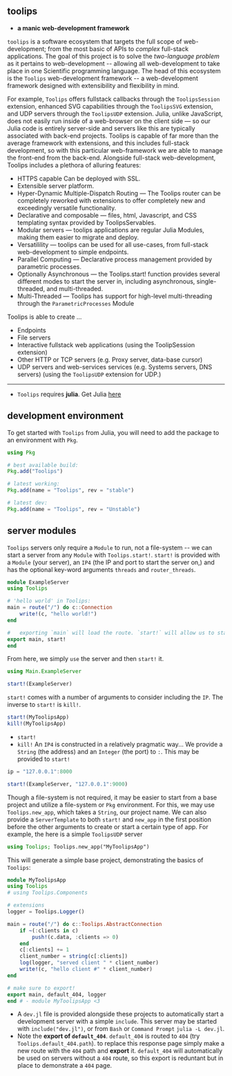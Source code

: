 ## toolips
- **a manic web-development framework**

`toolips` is a software ecosystem that targets the full scope of web-development; from the most basic of APIs to *complex* full-stack applications. The goal of this project is to solve the *two-language problem* as it pertains to web-development -- allowing all web-development to take place in one Scientific programming language. The head of this ecosystem is the `Toolips` 
web-development framework -- a web-development framework designed with extensibility and flexibility in mind. 

For example, `Toolips` offers fullstack callbacks through the `ToolipsSession` extension, enhanced SVG capabilities through the `ToolipsSVG` extension, and UDP servers through the `ToolipsUDP` extension.
Julia, unlike JavaScript, does not easily run inside of a web-browser on the client side — so our Julia code is entirely server-side and servers like this are typically associated with back-end projects. 
Toolips is capable of far more than the average framework with extensions, and this includes full-stack development, so with this particular web-framework we are able to manage the front-end from the back-end.
Alongside full-stack web-development, Toolips includes a plethora of alluring features:
- HTTPS capable Can be deployed with SSL.
- Extensible server platform.
- Hyper-Dynamic Multiple-Dispatch Routing — The Toolips router can be completely reworked with extensions to offer completely new and exceedingly versatile functionality.
- Declarative and composable — files, html, Javascript, and CSS templating syntax provided by ToolipsServables.
- Modular servers — toolips applications are regular Julia Modules, making them easier to migrate and deploy.
- Versatilility — toolips can be used for all use-cases, from full-stack web-development to simple endpoints.
- Parallel Computing — Declarative process management provided by parametric processes.
- Optionally Asynchronous — the Toolips.start! function provides several different modes to start the server in, including asynchronous, single-threaded, and multi-threaded.
- Multi-Threaded — Toolips has support for high-level multi-threading through the `ParametricProcesses` Module

Toolips is able to create …

- Endpoints
- File servers
- Interactive fullstack web applications (using the ToolipSession extension)
- Other HTTP or TCP servers (e.g. Proxy server, data-base cursor)
- UDP servers and web-services services (e.g. Systems servers, DNS servers) (using the `ToolipsUDP` extension for UDP.)
---
- `Toolips` requires **julia**. Get Julia [here](https://julialang.org/)
## development environment
To get started with `Toolips` from Julia, you will need to add the package to an environment with `Pkg`.
```julia
using Pkg

# best available build:
Pkg.add("Toolips")

# latest working:
Pkg.add(name = "Toolips", rev = "stable")

# latest dev:
Pkg.add(name = "Toolips", rev = "Unstable")
```
## server modules
`Toolips` servers only require a `Module` to run, not a file-system -- we can start a server from any `Module` with `Toolips.start!`. 
`start!` is provided with a `Module` (your server), an `IP4` (the IP and port to start the server on,) and has the optional key-word arguments `threads` and `router_threads`.
```julia
module ExampleServer
using Toolips

# 'hello world' in Toolips:
main = route("/") do c::Connection
    write!(c, "hello world!")
end

#   exporting `main` will load the route. `start!` will allow us to start the server.
export main, start!
end
```
From here, we simply `use` the server and then `start!` it.
```julia
using Main.ExampleServer

start!(ExampleServer)
```
`start!` comes with a number of arguments to consider including the `IP`. The inverse to `start!` is `kill!`.
```julia
start!(MyToolipsApp)
kill!(MyToolipsApp)
```
- `start!`
- `kill!`
An `IP4` is constructed in a relatively pragmatic way... We provide a `String` (the address) and an `Integer` (the port) to `:`. This may be provided to `start!`
```julia
ip = "127.0.0.1":8000
```
```julia
start!(ExampleServer, "127.0.0.1":9000)
```
Though a file-system is not required, it may be easier to start from a base project and utilize a file-system or `Pkg` environment. 
For this, we may use `Toolips.new_app`, which takes a `String`, our project name. We can also provide a `ServerTemplate` to both 
`start!` and `new_app` in the first position before the other arguments to create or start a certain type of app. For example, 
the here is a simple `ToolipsUDP` server
```julia
using Toolips; Toolips.new_app("MyToolipsApp")
```
This will generate a simple base project, demonstrating the basics of `Toolips`:
```julia
module MyToolipsApp
using Toolips
# using Toolips.Components

# extensions
logger = Toolips.Logger()

main = route("/") do c::Toolips.AbstractConnection
    if ~(:clients in c)
        push!(c.data, :clients => 0)
    end
    c[:clients] += 1
    client_number = string(c[:clients])
    log(logger, "served client " * client_number)
    write!(c, "hello client #" * client_number)
end

# make sure to export!
export main, default_404, logger
end # - module MyToolipsApp <3
```
- A `dev.jl` file is provided alongside these projects to automatically start a development server with a simple `include`. This server may be started with `include("dev.jl")`, or from `Bash` or `Command Prompt` `julia -L dev.jl`.
- Note the **export of `default_404`**. `default_404` is routed to `404` (try `Toolips.default_404.path`). to replace this response page simply make a new route with the `404` path and **export** it. `default_404` will automatically be used on servers without a `404` route, so this export is reduntant but in place to demonstrate a `404` page.
